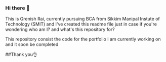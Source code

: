 ### Hi there 👋

This is Grenish Rai, currently pursuing BCA from Sikkim Manipal Instute of Technology (SMIT)
and I've created this readme file just in case if you're wondering who am I? and what's this
repository for?

This repository consist the code for the portfolio I am currently working on and it soon be completed

##Thank you👌
